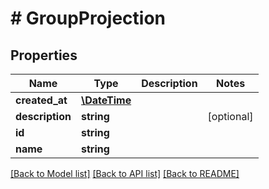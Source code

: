 # # GroupProjection

## Properties

Name | Type | Description | Notes
------------ | ------------- | ------------- | -------------
**created_at** | [**\DateTime**](\DateTime) |  | 
**description** | **string** |  | [optional] 
**id** | **string** |  | 
**name** | **string** |  | 

[[Back to Model list]](../../README#documentation-for-models) [[Back to API list]](../../README#documentation-for-api-endpoints) [[Back to README]](../../README)


